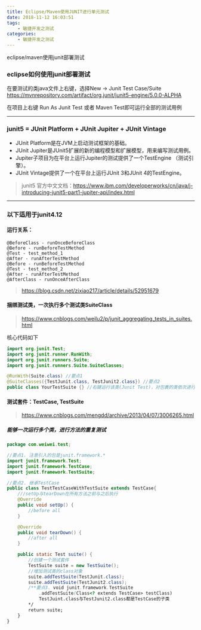 ```yaml
---
title: Eclipse/Maven使用JUNIT进行单元测试
date: 2018-11-12 16:03:51
tags:
    - 敏捷开发之测试
categories: 
    - 敏捷开发之测试
---
```


eclipse/maven使用junit部署测试

<!-- more -->

### eclipse如何使用junit部署测试
在要测试的类java文件上右键，选择New -> Junit Test Case/Suite
https://mvnrepository.com/artifact/org.junit/junit5-engine/5.0.0-ALPHA

在项目上右键 Run As Junit Test 或者 Maven Test即可运行全部的测试用例

---------

### junit5 = JUnit Platform + JUnit Jupiter + JUnit Vintage
- JUnit Platform是在JVM上启动测试框架的基础。
- JUnit Jupiter是JUnit5扩展的新的编程模型和扩展模型，用来编写测试用例。
- Jupiter子项目为在平台上运行Jupiter的测试提供了一个TestEngine （测试引擎）。
- JUnit Vintage提供了一个在平台上运行JUnit 3和JUnit 4的TestEngine。

> junit5 官方中文文档：https://www.ibm.com/developerworks/cn/java/j-introducing-junit5-part1-jupiter-api/index.html

----------

### 以下适用于junit4.12

#### 运行关系：
```
@BeforeClass - runOnceBeforeClass
@Before - runBeforeTestMethod
@Test - test_method_1
@After - runAfterTestMethod
@Before - runBeforeTestMethod
@Test - test_method_2
@After - runAfterTestMethod
@AfterClass - runOnceAfterClass
```
> https://blog.csdn.net/zixiao217/article/details/52951679



#### 捆绑测试类，一次执行多个测试类SuiteClass

> https://www.cnblogs.com/weilu2/p/junit_aggregating_tests_in_suites.html

核心代码如下
```java
import org.junit.Test;
import org.junit.runner.RunWith;
import org.junit.runners.Suite;
import org.junit.runners.Suite.SuiteClasses;

@RunWith(Suite.class) //要点1
@SuiteClasses({TestJunit.class, TestJunit2.class}) //要点2
public class YourTestSuite {} //右键运行该类(Junit Test)，对包裹的类依次进行测试
```

#### 测试套件：TestCase, TestSuite

> https://www.cnblogs.com/mengdd/archive/2013/04/07/3006265.html

##### 能够一次运行多个类，进行方法的重复测试

```java
package com.weiwei.test;

//要点1. 注意引入的包是junit.framework.*
import junit.framework.Test;
import junit.framework.TestCase;
import junit.framework.TestSuite;

//要点2. 继承TestCase
public class TestTestCaseWithTestSuite extends TestCase{
    ///setUp与tearDown在所有方法之前与之后执行
    @Override
    public void setUp() {
        //before all
    }

    @Override
    public void tearDown() {
        //after all
    }

    public static Test suite() {
        //创建一个测试套件
        TestSuite suite = new TestSuite();
        //增加测试类的class对象
        suite.addTestSuite(TestJunit.class);
        suite.addTestSuite(TestJunit2.class);
        /**要点3. void junit.framework.TestSuite
            .addTestSuite(Class<? extends TestCase> testClass)
            TestJuint.class与TestJunit2.class都是TestCase的子类
        */
        return suite;
    }
}

```
